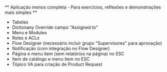 ** Aplicação menos completa - Para exercícios, reflexões e demonstrações mais simples **

- Tabelas
- Dictionany Override campo "Assigned to"
- Menu e Modules
- Roles e ACLs
- Flow Designer (necessário incluir grupo "Supervisores" para aprovação)
- Notificação (com integração no Flow Designer)
- Página e menu item (sem relatórios na página) no ESC
- Item de catálogo e menu item no ESC
- Tópico VA para criação de Product Request
